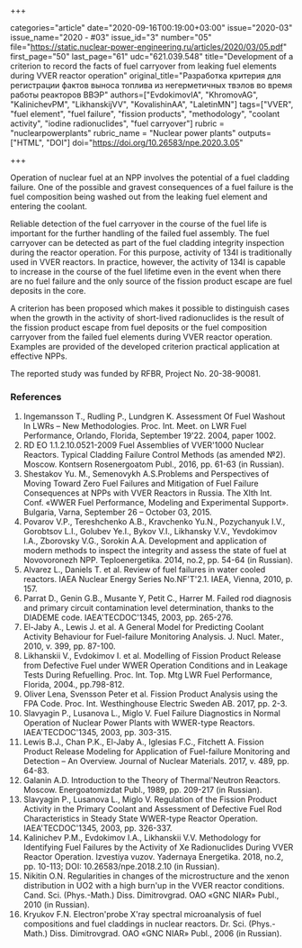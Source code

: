 +++

categories="article"
date="2020-09-16T00:19:00+03:00"
issue="2020-03"
issue_name="2020 - #03"
issue_id="3"
number="05"
file="https://static.nuclear-power-engineering.ru/articles/2020/03/05.pdf"
first_page="50"
last_page="61"
udc="621.039.548"
title="Development of a criterion to record the facts of fuel carryover from leaking fuel elements during VVER reactor operation"
original_title="Разработка критерия для регистрации фактов выноса топлива из негерметичных твэлов во время работы реакторов ВВЭР"
authors=["EvdokimovIA", "KhromovAG", "KalinichevPM", "LikhanskijVV", "KovalishinAA", "LaletinMN"]
tags=["VVER", "fuel element", "fuel failure", "fission products", "methodology", "coolant activity", "iodine radionuclides", "fuel carryover"]
rubric = "nuclearpowerplants"
rubric_name = "Nuclear power plants"
outputs=["HTML", "DOI"]
doi="https://doi.org/10.26583/npe.2020.3.05"

+++

Operation of nuclear fuel at an NPP involves the potential of a fuel cladding failure. One of the possible and gravest consequences of a fuel failure is the fuel composition being washed out from the leaking fuel element and entering the coolant.

Reliable detection of the fuel carryover in the course of the fuel life is important for the further handling of the failed fuel assembly. The fuel carryover can be detected as part of the fuel cladding integrity inspection during the reactor operation. For this purpose, activity of 134I is traditionally used in VVER reactors. In practice, however, the activity of 134I is capable to increase in the course of the fuel lifetime even in the event when there are no fuel failure and the only source of the fission product escape are fuel deposits in the core.

A criterion has been proposed which makes it possible to distinguish cases when the growth in the activity of short-lived radionuclides is the result of the fission product escape from fuel deposits or the fuel composition carryover from the failed fuel elements during VVER reactor operation. Examples are provided of the developed criterion practical application at effective NPPs.

The reported study was funded by RFBR, Project No. 20-38-90081.

### References

1. Ingemansson T., Rudling P., Lundgren K. Assessment Of Fuel Washout In LWRs – New Methodologies. Proc. Int. Meet. on LWR Fuel Performance, Orlando, Florida, September 19'22. 2004, paper 1002.
2. RD EO 1.1.2.10.0521-2009 Fuel Assemblies of VVER'1000 Nuclear Reactors. Typical Cladding Failure Control Methods (as amended №2). Moscow. Kontsern Rosenergoatom Publ., 2016, pp. 61-63 (in Russian).
3. Shestakov Yu. M., Semenovykh A.S.Problems and Perspectives of Moving Toward Zero Fuel Failures and Mitigation of Fuel Failure Consequences at NPPs with VVER Reactors in Russia. The XIth Int. Conf. «WWER Fuel Performance, Modeling and Experimental Support». Bulgaria, Varna, September 26 – October 03, 2015.
4. Povarov V.P., Tereshchenko A.B., Kravchenko Yu.N., Pozychanyuk I.V., Gorobtsov L.I., Golubev Ye.I., Bykov V.I., Likhansky V.V., Yevdokimov I.A., Zborovsky V.G., Sorokin A.A. Development and application of modern methods to inspect the integrity and assess the state of fuel at Novovoronezh NPP. Teploenergetika. 2014, no.2, pp. 54-64 (in Russian).
5. Alvarez L., Daniels T. et al. Review of fuel failures in water cooled reactors. IAEA Nuclear Energy Series No.NF'T'2.1. IAEA, Vienna, 2010, p. 157.
6. Parrat D., Genin G.B., Musante Y, Petit C., Harrer M. Failed rod diagnosis and primary circuit contamination level determination, thanks to the DIADEME code. IAEA'TECDOC'1345, 2003, pp. 265-276.
7. El-Jaby A., Lewis J. et al. A General Model for Predicting Coolant Activity Behaviour for Fuel-failure Monitoring Analysis. J. Nucl. Mater., 2010, v. 399, pp. 87-100.
8. Likhanskii V., Evdokimov I. et al. Modelling of Fission Product Release from Defective Fuel under WWER Operation Conditions and in Leakage Tests During Refuelling. Proc. Int. Top. Mtg LWR Fuel Performance, Florida, 2004., pp.798-812.
9. Oliver Lena, Svensson Peter et al. Fission Product Analysis using the FPA Code. Proc. Int. Westhinghouse Electric Sweden AB. 2017, pp. 2-3.
10. Slavyagin P., Lusanova L., Miglo V. Fuel Failure Diagnostics in Normal Operation of Nuclear Power Plants with WWER-type Reactors. IAEA'TECDOC'1345, 2003, pp. 303-315.
11. Lewis B.J., Chan P.K., El-Jaby A., Iglesias F.C., Fitchett A. Fission Product Release Modeling for Application of Fuel-failure Monitoring and Detection – An Overview. Journal of Nuclear Materials. 2017, v. 489, pp. 64-83.
12. Galanin A.D. Introduction to the Theory of Thermal'Neutron Reactors. Moscow. Energoatomizdat Publ., 1989, pp. 209-217 (in Russian).
13. Slavyagin P., Lusanova L., Miglo V. Regulation of the Fission Product Activity in the Primary Coolant and Assessment of Defective Fuel Rod Characteristics in Steady State WWER-type Reactor Operation. IAEA'TECDOC'1345, 2003, pp. 326-337.
14. Kalinichev P.M., Evdokimov I.A., Likhanskii V.V. Methodology for Identifying Fuel Failures by the Activity of Xe Radionuclides During VVER Reactor Operation. Izvestiya vuzov. Yadernaya Energetika. 2018, no.2, pp. 10-113; DOI: 10.26583/npe.2018.2.10 (in Russian).
15. Nikitin O.N. Regularities in changes of the microstructure and the xenon distribution in UO2 with a high burn'up in the VVER reactor conditions. Cand. Sci. (Phys.-Math.) Diss. Dimitrovgrad. OAO «GNC NIAR» Publ., 2010 (in Russian).
16. Kryukov F.N. Electron'probe X'ray spectral microanalysis of fuel compositions and fuel claddings in nuclear reactors. Dr. Sci. (Phys.-Math.) Diss. Dimitrovgrad. OAO «GNC NIAR» Publ., 2006 (in Russian).